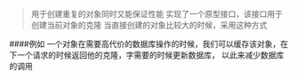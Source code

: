 
> 用于创建重复的对象同时又能保证性能
>实现了一个原型接口，该接口用于创建当前对象的克隆
>当直接创建的对象比较大的时候，采用这种方式



####例如
一个对象在需要高代价的数据库操作的时候，我们可以缓存该对象，在下一个请求的时候返回他的克隆，字需要的时候更新数据库，
以此来减少数据库的调用



